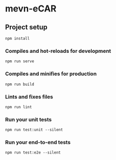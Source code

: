 # mevn-eCAR

## Project setup
```
npm install
```

### Compiles and hot-reloads for development
```
npm run serve
```

### Compiles and minifies for production
```
npm run build
```

### Lints and fixes files
```
npm run lint
```

### Run your unit tests
```
npm run test:unit --silent
```

### Run your end-to-end tests
```
npm run test:e2e --silent
```
